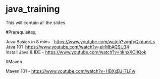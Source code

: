 # java_training

This will contain all the slides

#Prerequisites;

Java Basics in 8 mins - https://www.youtube.com/watch?v=gfyQkdunrLs</br>
Java 101  https://www.youtube.com/watch?v=eIrMbAQSU34</br>
Install Java & IDE - https://www.youtube.com/watch?v=hknxXOIIQok

#Maven

Maven 101 - https://www.youtube.com/watch?v=HBXxBJ-7LFw
